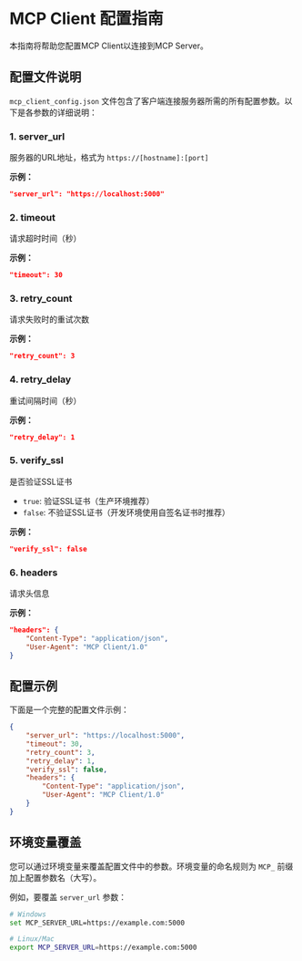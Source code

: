 # MCP Client 配置指南

本指南将帮助您配置MCP Client以连接到MCP Server。

## 配置文件说明

`mcp_client_config.json` 文件包含了客户端连接服务器所需的所有配置参数。以下是各参数的详细说明：

### 1. server_url

服务器的URL地址，格式为 `https://[hostname]:[port]`

**示例：**
```json
"server_url": "https://localhost:5000"
```

### 2. timeout

请求超时时间（秒）

**示例：**
```json
"timeout": 30
```

### 3. retry_count

请求失败时的重试次数

**示例：**
```json
"retry_count": 3
```

### 4. retry_delay

重试间隔时间（秒）

**示例：**
```json
"retry_delay": 1
```

### 5. verify_ssl

是否验证SSL证书

- `true`: 验证SSL证书（生产环境推荐）
- `false`: 不验证SSL证书（开发环境使用自签名证书时推荐）

**示例：**
```json
"verify_ssl": false
```

### 6. headers

请求头信息

**示例：**
```json
"headers": {
    "Content-Type": "application/json",
    "User-Agent": "MCP Client/1.0"
}
```

## 配置示例

下面是一个完整的配置文件示例：

```json
{
    "server_url": "https://localhost:5000",
    "timeout": 30,
    "retry_count": 3,
    "retry_delay": 1,
    "verify_ssl": false,
    "headers": {
        "Content-Type": "application/json",
        "User-Agent": "MCP Client/1.0"
    }
}
```

## 环境变量覆盖

您可以通过环境变量来覆盖配置文件中的参数。环境变量的命名规则为 `MCP_` 前缀加上配置参数名（大写）。

例如，要覆盖 `server_url` 参数：

```bash
# Windows
set MCP_SERVER_URL=https://example.com:5000

# Linux/Mac
export MCP_SERVER_URL=https://example.com:5000
```